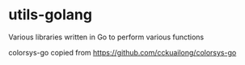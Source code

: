 # utils-golang

Various libraries written in Go to perform various functions

colorsys-go copied from https://github.com/cckuailong/colorsys-go
